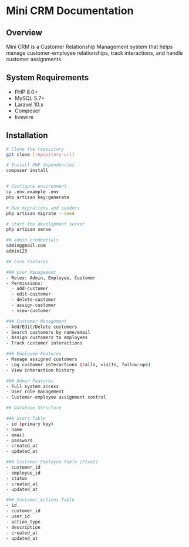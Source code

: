# Mini CRM Documentation

## Overview
Mini CRM is a Customer Relationship Management system that helps manage customer-employee relationships, track interactions, and handle customer assignments.

## System Requirements
- PHP 8.0+
- MySQL 5.7+
- Laravel 10.x
- Composer
- livewire


## Installation
```bash
# Clone the repository
git clone [repository-url]

# Install PHP dependencies
composer install


# Configure environment
cp .env.example .env
php artisan key:generate

# Run migrations and seeders
php artisan migrate --seed

# Start the development server
php artisan serve

## admin credentials
admin@gmail.com
admin123

## Core Features

### User Management
- Roles: Admin, Employee, Customer
- Permissions: 
  - add-customer
  - edit-customer
  - delete-customer
  - assign-customer
  - view-customer

### Customer Management
- Add/Edit/Delete customers
- Search customers by name/email
- Assign customers to employees
- Track customer interactions

### Employee Features
- Manage assigned customers
- Log customer interactions (calls, visits, follow-ups)
- View interaction history

### Admin Features
- Full system access
- User role management
- Customer-employee assignment control

## Database Structure

### Users Table
- id (primary key)
- name
- email
- password
- created_at
- updated_at

### Customer_Employee Table (Pivot)
- customer_id
- employee_id
- status
- created_at
- updated_at

### Customer_Actions Table
- id
- customer_id
- user_id
- action_type
- description
- created_at
- updated_at


